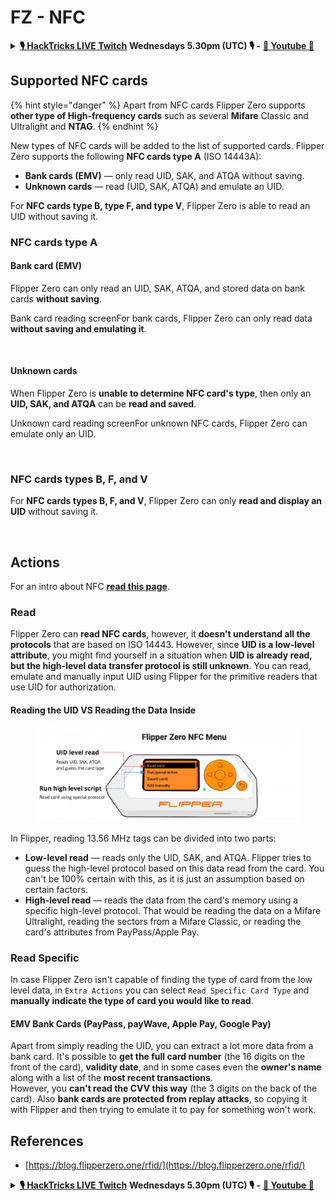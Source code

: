 # FZ - NFC

<details>

<summary><a href="https://www.twitch.tv/hacktricks_live/schedule"><strong>🎙️ HackTricks LIVE Twitch</strong></a> <strong>Wednesdays 5.30pm (UTC) 🎙️ -</strong> <a href="https://www.youtube.com/@hacktricks_LIVE"><strong>🎥 Youtube 🎥</strong></a></summary>

* Do you work in a **cybersecurity company**? Do you want to see your **company advertised in HackTricks**? or do you want to have access to the **latest version of the PEASS or download HackTricks in PDF**? Check the [**SUBSCRIPTION PLANS**](https://github.com/sponsors/carlospolop)!
* Discover [**The PEASS Family**](https://opensea.io/collection/the-peass-family), our collection of exclusive [**NFTs**](https://opensea.io/collection/the-peass-family)
* Get the [**official PEASS & HackTricks swag**](https://peass.creator-spring.com)
* **Join the** [**💬**](https://emojipedia.org/speech-balloon/) [**Discord group**](https://discord.gg/hRep4RUj7f) or the [**telegram group**](https://t.me/peass) or **follow** me on **Twitter** [**🐦**](https://github.com/carlospolop/hacktricks/tree/7af18b62b3bdc423e11444677a6a73d4043511e9/\[https:/emojipedia.org/bird/README.md)[**@carlospolopm**](https://twitter.com/carlospolopm)**.**
* **Share your hacking tricks by submitting PRs to the** [**hacktricks repo**](https://github.com/carlospolop/hacktricks) **and** [**hacktricks-cloud repo**](https://github.com/carlospolop/hacktricks-cloud).

</details>

## Supported NFC cards <a href="#9wrzi" id="9wrzi"></a>

{% hint style="danger" %}
Apart from NFC cards Flipper Zero supports **other type of High-frequency cards** such as several **Mifare** Classic and Ultralight and **NTAG**.
{% endhint %}

New types of NFC cards will be added to the list of supported cards. Flipper Zero supports the following **NFC cards type A** (ISO 14443A):

* ﻿**Bank cards (EMV)** — only read UID, SAK, and ATQA without saving.
* ﻿**Unknown cards** — read (UID, SAK, ATQA) and emulate an UID.

For **NFC cards type B, type F, and type V**, Flipper Zero is able to read an UID without saving it.

### NFC cards type A <a href="#uvusf" id="uvusf"></a>

#### Bank card (EMV) <a href="#kzmrp" id="kzmrp"></a>

Flipper Zero can only read an UID, SAK, ATQA, and stored data on bank cards **without saving**.

Bank card reading screenFor bank cards, Flipper Zero can only read data **without saving and emulating it**.

<figure><img src="https://cdn.flipperzero.one/Monosnap_Miro_2022-08-17_12-26-31.png?auto=format&#x26;ixlib=react-9.1.1&#x26;h=916&#x26;w=2662" alt=""><figcaption></figcaption></figure>

#### Unknown cards <a href="#37eo8" id="37eo8"></a>

When Flipper Zero is **unable to determine NFC card's type**, then only an **UID, SAK, and ATQA** can be **read and saved**.

Unknown card reading screenFor unknown NFC cards, Flipper Zero can emulate only an UID.

<figure><img src="https://cdn.flipperzero.one/Monosnap_Miro_2022-08-17_12-27-53.png?auto=format&#x26;ixlib=react-9.1.1&#x26;h=932&#x26;w=2634" alt=""><figcaption></figcaption></figure>

### NFC cards types B, F, and V <a href="#wyg51" id="wyg51"></a>

For **NFC cards types B, F, and V**, Flipper Zero can only **read and display an UID** without saving it.

<figure><img src="https://archbee.imgix.net/3StCFqarJkJQZV-7N79yY/zBU55Fyj50TFO4U7S-OXH_screenshot-2022-08-12-at-182540.png?auto=format&#x26;ixlib=react-9.1.1&#x26;h=1080&#x26;w=2704" alt=""><figcaption></figcaption></figure>

## Actions

For an intro about NFC [**read this page**](../../../radio-hacking/pentesting-rfid.md#high-frequency-rfid-tags-13.56-mhz).

### Read

Flipper Zero can **read NFC cards**, however, it **doesn't understand all the protocols** that are based on ISO 14443. However, since **UID is a low-level attribute**, you might find yourself in a situation when **UID is already read, but the high-level data transfer protocol is still unknown**. You can read, emulate and manually input UID using Flipper for the primitive readers that use UID for authorization.

#### Reading the UID VS Reading the Data Inside <a href="#reading-the-uid-vs-reading-the-data-inside" id="reading-the-uid-vs-reading-the-data-inside"></a>

<figure><img src="../../../.gitbook/assets/image (672).png" alt=""><figcaption></figcaption></figure>

In Flipper, reading 13.56 MHz tags can be divided into two parts:

* **Low-level read** — reads only the UID, SAK, and ATQA. Flipper tries to guess the high-level protocol based on this data read from the card. You can't be 100% certain with this, as it is just an assumption based on certain factors.
* **High-level read** — reads the data from the card's memory using a specific high-level protocol. That would be reading the data on a Mifare Ultralight, reading the sectors from a Mifare Classic, or reading the card's attributes from PayPass/Apple Pay.

### Read Specific

In case Flipper Zero isn't capable of finding the type of card from the low level data, in `Extra Actions` you can select `Read Specific Card Type` and **manually** **indicate the type of card you would like to read**.

#### EMV Bank Cards (PayPass, payWave, Apple Pay, Google Pay) <a href="#emv-bank-cards-paypass-paywave-apple-pay-google-pay" id="emv-bank-cards-paypass-paywave-apple-pay-google-pay"></a>

Apart from simply reading the UID, you can extract a lot more data from a bank card. It's possible to **get the full card number** (the 16 digits on the front of the card), **validity date**, and in some cases even the **owner's name** along with a list of the **most recent transactions**.\
However, you **can't read the CVV this way** (the 3 digits on the back of the card). Also **bank cards are protected from replay attacks**, so copying it with Flipper and then trying to emulate it to pay for something won't work.

## References

* [https://blog.flipperzero.one/rfid/](https://blog.flipperzero.one/rfid/)

<details>

<summary><a href="https://www.twitch.tv/hacktricks_live/schedule"><strong>🎙️ HackTricks LIVE Twitch</strong></a> <strong>Wednesdays 5.30pm (UTC) 🎙️ -</strong> <a href="https://www.youtube.com/@hacktricks_LIVE"><strong>🎥 Youtube 🎥</strong></a></summary>

* Do you work in a **cybersecurity company**? Do you want to see your **company advertised in HackTricks**? or do you want to have access to the **latest version of the PEASS or download HackTricks in PDF**? Check the [**SUBSCRIPTION PLANS**](https://github.com/sponsors/carlospolop)!
* Discover [**The PEASS Family**](https://opensea.io/collection/the-peass-family), our collection of exclusive [**NFTs**](https://opensea.io/collection/the-peass-family)
* Get the [**official PEASS & HackTricks swag**](https://peass.creator-spring.com)
* **Join the** [**💬**](https://emojipedia.org/speech-balloon/) [**Discord group**](https://discord.gg/hRep4RUj7f) or the [**telegram group**](https://t.me/peass) or **follow** me on **Twitter** [**🐦**](https://github.com/carlospolop/hacktricks/tree/7af18b62b3bdc423e11444677a6a73d4043511e9/\[https:/emojipedia.org/bird/README.md)[**@carlospolopm**](https://twitter.com/carlospolopm)**.**
* **Share your hacking tricks by submitting PRs to the** [**hacktricks repo**](https://github.com/carlospolop/hacktricks) **and** [**hacktricks-cloud repo**](https://github.com/carlospolop/hacktricks-cloud).

</details>
